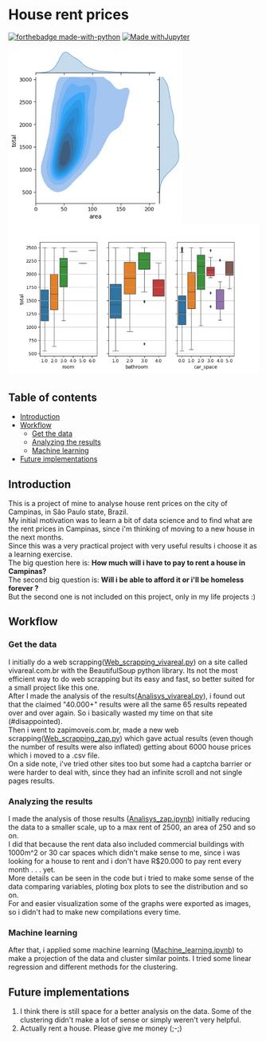 # House rent prices
[![forthebadge made-with-python](http://ForTheBadge.com/images/badges/made-with-python.svg)](https://www.python.org/)
[![Made withJupyter](https://img.shields.io/badge/Made%20with-Jupyter-orange?style=for-the-badge&logo=Jupyter)](https://jupyter.org/try)

<p float="left">
  <img src="https://github.com/Pedronagy/House_rent_prices/blob/master/Figures/area_rent_03.jpeg" width="350" />
  <img src="https://github.com/Pedronagy/House_rent_prices/blob/master/Figures/general_02.jpeg" width="550" /> 
</p>

## Table of contents
- [Introduction](#introduction)
- [Workflow](#workflow)
    - [Get the data](#get-the-data)
    - [Analyzing the results](#analyzing-the-results)
    - [Machine learning](#machine-learning)
- [Future implementations](#future-implementations)


## Introduction
This is a project of mine to analyse house rent prices on the city of Campinas, in São Paulo state, Brazil.  
My initial motivation was to learn a bit of data science and to find what are the rent prices in Campinas, since i'm thinking of moving to a new house in the next months.  
Since this was a very practical project with very useful results i choose it as a learning exercise.  
The big question here is: **How much will i have to pay to rent a house in Campinas?**  
The second big question is: **Will i be able to afford it or i'll be homeless forever ?**  
But the second one is not included on this project, only in my life projects :)

## Workflow  
### Get the data
I initially do a web scrapping([Web_scrapping_vivareal.py](https://github.com/Pedronagy/House_rent_prices/blob/master/Failed%20web%20scraping/Web_scrapping_vivareal.py)) on a site called vivareal.com.br with the BeautifulSoup python library. Its not the most efficient way to do web scrapping but its easy and fast, so better suited for a small project like this one.  
After I made the analysis of the results([Analisys_vivareal.py](https://github.com/Pedronagy/House_rent_prices/blob/master/Failed%20web%20scraping/Analisys_vivareal.py)), i found out that the claimed "40.000+" results were all the same 65 results repeated over and over again. So i basically wasted my time on that site (#disappointed).  
Then  i went to zapimoveis.com.br, made a new web scrapping([Web_scrapping_zap.py](Web_scrapping_zap.py)) which gave actual results (even though the number of results were also inflated) getting about 6000 house prices which i moved to a .csv file.  
On a side note, i've tried other sites too but some had a captcha barrier or were harder to deal with, since they had an infinite scroll and not single pages results.  

### Analyzing the results
I made the analysis of those results ([Analisys_zap.ipynb](Analisys_zap.ipynb)) initially reducing the data to a smaller scale, up to a max rent of 2500, an area of 250 and so on.  
I did that because the rent data also included commercial buildings with 1000m^2 or 30 car spaces which didn't make sense to me, since i was looking for a house to rent and i don't have R$20.000 to pay rent every month . . . yet.  
More details can be seen in the code but i tried to make some sense of the data comparing variables, ploting box plots to see the distribution and so on.  
For and easier visualization some of the graphs were exported as images, so i didn't had to make new compilations every time.  

### Machine learning
After that, i applied some machine learning ([Machine_learning.ipynb](https://github.com/Pedronagy/House_rent_prices/blob/master/Machine%20learning.ipynb)) to make a projection of the data and cluster similar points.
I tried some linear regression and different methods for the clustering.

## Future implementations
1. I think there is still space for a better analysis on the data. Some of the clustering didn't make a lot of sense or simply weren't very helpful.
2. Actually rent a house. Please give me money (;-;)
